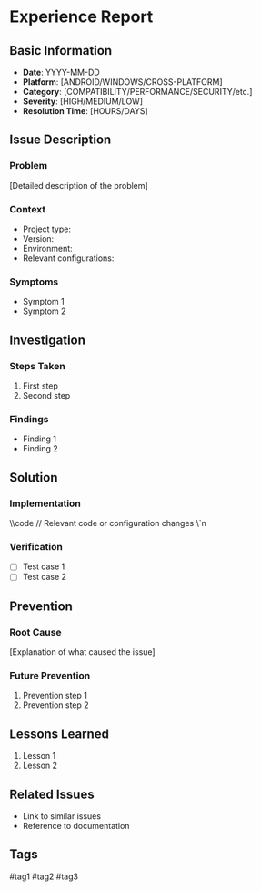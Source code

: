 # Experience Report

## Basic Information
- **Date**: YYYY-MM-DD
- **Platform**: [ANDROID/WINDOWS/CROSS-PLATFORM]
- **Category**: [COMPATIBILITY/PERFORMANCE/SECURITY/etc.]
- **Severity**: [HIGH/MEDIUM/LOW]
- **Resolution Time**: [HOURS/DAYS]

## Issue Description
### Problem
[Detailed description of the problem]

### Context
- Project type:
- Version:
- Environment:
- Relevant configurations:

### Symptoms
- Symptom 1
- Symptom 2

## Investigation
### Steps Taken
1. First step
2. Second step

### Findings
- Finding 1
- Finding 2

## Solution
### Implementation
\\\code
// Relevant code or configuration changes
\\\`n
### Verification
- [ ] Test case 1
- [ ] Test case 2

## Prevention
### Root Cause
[Explanation of what caused the issue]

### Future Prevention
1. Prevention step 1
2. Prevention step 2

## Lessons Learned
1. Lesson 1
2. Lesson 2

## Related Issues
- Link to similar issues
- Reference to documentation

## Tags
#tag1 #tag2 #tag3
